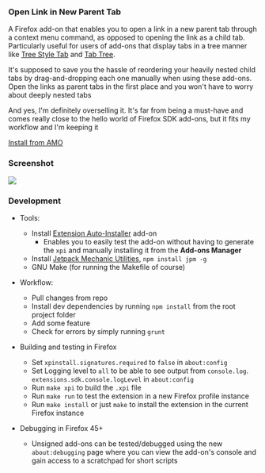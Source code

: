 ### Open Link in New Parent Tab
A Firefox add-on that enables you to open a link in a new parent tab through a
context menu command, as opposed to opening the link as a child tab. Particularly
useful for users of add-ons that display tabs in a tree manner like
[Tree Style Tab][3] and [Tab Tree][4].

It's supposed to save you the hassle of reordering your heavily nested child tabs by
drag-and-dropping each one manually when using these add-ons. Open the links as
parent tabs in the first place and you won't have to worry about deeply nested tabs

And yes, I'm definitely overselling it. It's far from being a must-have and comes
really close to the hello world of Firefox SDK add-ons, but it fits my workflow and
I'm keeping it

[Install from AMO](https://addons.mozilla.org/en-US/firefox/addon/open-in-parent-tab/)

### Screenshot
![](http://image.prntscr.com/image/a2a4e03357c8470384ddd75dd0a4cc39.png)

### Development

- Tools:

  + Install [Extension Auto-Installer][1] add-on
    - Enables you to easily test the add-on without having to generate the `xpi` and
      manually installing it from the **Add-ons Manager**
  + Install [Jetpack Mechanic Utilities][2], `npm install jpm -g`
  + GNU Make (for running the Makefile of course)

- Workflow:
  + Pull changes from repo
  + Install dev dependencies by running `npm install` from the root project folder
  + Add some feature
  + Check for errors by simply running `grunt`

- Building and testing in Firefox

  - Set `xpinstall.signatures.required` to `false` in `about:config`
  - Set Logging level to `all` to be able to see output from `console.log`.
    `extensions.sdk.console.logLevel` in `about:config`
  - Run `make xpi` to build the `.xpi` file
  - Run `make run` to test the extension in a new Firefox profile instance
  - Run `make install` or just `make` to install the extension in the current Firefox
    instance

- Debugging in Firefox 45+
  - Unsigned add-ons can be tested/debugged using the new `about:debugging` page
    where you can view the add-on's console and gain access to a scratchpad for short
    scripts

[1]: https://addons.mozilla.org/en-us/firefox/add-on/autoinstaller/
[2]: https://www.npmjs.com/package/jpm
[3]: https://addons.mozilla.org/en-US/firefox/addon/tree-style-tab/
[4]: https://addons.mozilla.org/en-US/firefox/addon/tab-tree/
